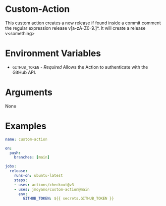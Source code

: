 # Custom-Action
This custom action creates a new release if found inside a commit comment the
regular expression release v[a-zA-Z0-9.]\*. It will create a release
v\<something\>

# Environment Variables
* `GITHUB_TOKEN` - _Required_ Allows the Action to authenticate with the GitHub
  API.

# Arguments
None

# Examples

```yaml
name: custom-action

on: 
  push:
    branches: [main]

jobs:
  release:
    runs-on: ubuntu-latest
    steps:
    - uses: actions/checkout@v3
    - uses: jmoyano/custom-action@main
      env:
        GITHUB_TOKEN: ${{ secrets.GITHUB_TOKEN }}
```
